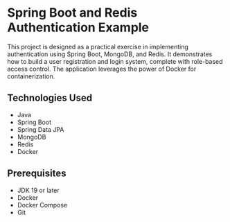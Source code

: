 # Spring Boot and Redis Authentication Example

This project is designed as a practical exercise in implementing authentication using Spring Boot, MongoDB, and Redis. It demonstrates how to build a user registration and login system, complete with role-based access control. The application leverages the power of Docker for containerization.

## Technologies Used
- Java
- Spring Boot
- Spring Data JPA
- MongoDB
- Redis
- Docker

## Prerequisites
- JDK 19 or later
- Docker
- Docker Compose
- Git
